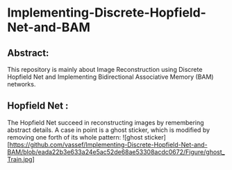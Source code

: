 # Implementing-Discrete-Hopfield-Net-and-BAM
## Abstract:
This repository is mainly about Image Reconstruction using Discrete Hopfield Net and Implementing Bidirectional Associative Memory (BAM) networks.
## Hopfield Net :
The Hopfield Net succeed in reconstructing images by remembering abstract details. A case in point is a ghost sticker, which is modified by removing one forth of its whole pattern: 
![ghost sticker][https://github.com/vassef/Implementing-Discrete-Hopfield-Net-and-BAM/blob/eada22b3e633a24e5ac52de68ae53308acdc0672/Figure/ghost_Train.jpg]

